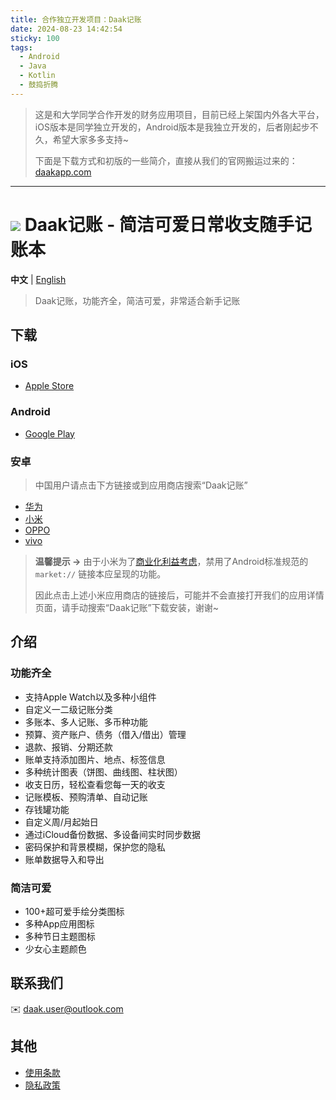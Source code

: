 ```yaml
---
title: 合作独立开发项目：Daak记账
date: 2024-08-23 14:42:54
sticky: 100
tags:
  - Android
  - Java
  - Kotlin
  - 鼓捣折腾
---
```


> 这是和大学同学合作开发的财务应用项目，目前已经上架国内外各大平台，iOS版本是同学独立开发的，Android版本是我独立开发的，后者刚起步不久，希望大家多多支持~
> 
> 下面是下载方式和初版的一些简介，直接从我们的官网搬运过来的：[daakapp.com](https://daakapp.com/)

---

# ![](https://daakapp.com/favicon-32x32.png) Daak记账 - 简洁可爱日常收支随手记账本

**中文** | [English](https://daakapp.com/en/)

> Daak记账，功能齐全，简洁可爱，非常适合新手记账

## 下载

### iOS

- [Apple Store](https://apps.apple.com/cn/app/daak%E8%AE%B0%E8%B4%A6-%E7%AE%80%E6%B4%81%E5%8F%AF%E7%88%B1%E6%97%A5%E5%B8%B8%E6%94%B6%E6%94%AF%E9%9A%8F%E6%89%8B%E8%AE%B0%E8%B4%A6%E6%9C%AC/id1505160194)

### Android

- [Google Play](https://play.google.com/store/apps/details?id=com.lovelyduck.daak)

### 安卓

> 中国用户请点击下方链接或到应用商店搜索“Daak记账”

- [华为](appmarket://details?id=com.lovelyduck.daak)
- [小米](mimarket://details?id=com.lovelyduck.daak)
- [OPPO](oppomarket://details?packagename=com.lovelyduck.daak)
- [vivo](vivomarket://details?id=com.lovelyduck.daak)

> **温馨提示 ->** 由于小米为了[商业化利益考虑](https://dev.mi.com/distribute/doc/details?pId=1729)，禁用了Android标准规范的 `market://` 链接本应呈现的功能。
>
> 因此点击上述小米应用商店的链接后，可能并不会直接打开我们的应用详情页面，请手动搜索“Daak记账”下载安装，谢谢~

## 介绍

### 功能齐全

- 支持Apple Watch以及多种小组件
- 自定义一二级记账分类
- 多账本、多人记账、多币种功能
- 预算、资产账户、债务（借入/借出）管理
- 退款、报销、分期还款
- 账单支持添加图片、地点、标签信息
- 多种统计图表（饼图、曲线图、柱状图）
- 收支日历，轻松查看您每一天的收支
- 记账模板、预购清单、自动记账
- 存钱罐功能
- 自定义周/月起始日
- 通过iCloud备份数据、多设备间实时同步数据
- 密码保护和背景模糊，保护您的隐私
- 账单数据导入和导出

### 简洁可爱

- 100+超可爱手绘分类图标
- 多种App应用图标
- 多种节日主题图标
- 少女心主题颜色

## 联系我们

✉️ daak.user@outlook.com

## 其他

- [使用条款](https://docs.qq.com/doc/DT1FjcGdobERlRVhq)
- [隐私政策](https://docs.qq.com/doc/DT3B3YmtzZFlJb2tr)
